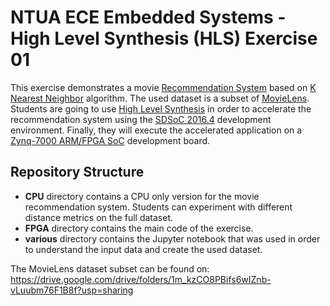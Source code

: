 # NTUA ECE Embedded Systems - High Level Synthesis (HLS) Exercise 01

This exercise demonstrates a movie [Recommendation System](https://en.wikipedia.org/wiki/Recommender_system) based on [K Nearest Neighbor](https://en.wikipedia.org/wiki/K-nearest_neighbors_algorithm) algorithm. The used dataset is a subset of [MovieLens](https://grouplens.org/datasets/movielens/). Students are going to use [High Level Synthesis](https://en.wikipedia.org/wiki/High-level_synthesis) in order to accelerate the recommendation system using the [SDSoC 2016.4](https://www.xilinx.com/support/download/index.html/content/xilinx/en/downloadNav/vitis/archive-sdsoc.html) development environment. Finally, they will execute the accelerated application on a [Zynq-7000 ARM/FPGA SoC](https://www.xilinx.com/support/documentation/data_sheets/ds190-Zynq-7000-Overview.pdf) development board.

## Repository Structure

- **CPU** directory contains a CPU only version for the movie recommendation system. Students can experiment with different distance metrics on the full dataset.
- **FPGA** directory contains the main code of the exercise.
- **various** directory contains the Jupyter notebook that was used in order to understand the input data and create the used dataset.

The MovieLens dataset subset can be found on: https://drive.google.com/drive/folders/1m_kzCO8PBifs6wIZnb-vLuubm76F1B8f?usp=sharing
